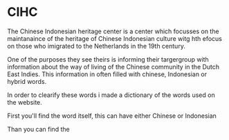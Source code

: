 # CIHC

The Chinese Indonesian heritage center is a center which focusses on the maintanaince of the heritage of Chinese Indonesian culture witg hth efocus on those who imigrated to the Netherlands in the 19th century.

One of the purposes they see theirs is informing their targergroup with information about the way of living of the Chinese community in the Dutch East Indies. This information in often filled with chinese, Indonesian or hybrid words.

In order to clearify these words i made a dictionary of the words used on the website. 

First you'll find the word itself, this can have either Chinese or Indonesian

Than you can find the 